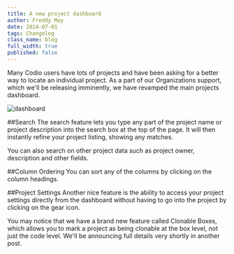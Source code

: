 ```yaml
---
title: A new project dashboard
author: Freddy May
date: 2014-07-01
tags: Changelog
class_name: blog
full_width: true
published: false
---
```


Many Codio users have lots of projects and have been asking for a better way to locate an individual project. As a part of our Organizations support, which we'll be releasing imminently, we have revamped the main projects dashboard.

![dashboard](blog/new-dashboard2.png)

##Search
The search feature lets you type any part of the project name or project description into the search box at the top of the page. It will then instantly refine your project listing, showing any matches.

You can also search on other project data such as project owner, description and other fields.

##Column Ordering
You can sort any of the columns by clicking on the column headings.

##Project Settings
Another nice feature is the ability to access your project settings directly from the dashboard without having to go into the project by clicking on the gear icon.

You may notice that we have a brand new feature called Clonable Boxes, which allows you to mark a project as being clonable at the box level, not just the code level. We'll be announcing full details very shortly in another post.

